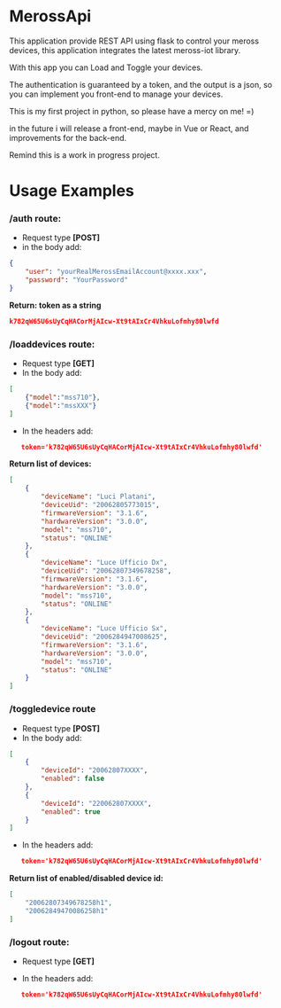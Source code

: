 # MerossApi

This application provide REST API using flask to control your meross devices,
this application integrates the latest meross-iot library.

With this app you can Load and Toggle your devices.

The authentication is guaranteed by a token, and the output is a json, so you
can implement you front-end to manage your devices.

This is my first project in python, so please have a mercy on me! =)

in the future i will release a front-end, maybe in Vue or React, 
and improvements for the back-end.

Remind this is a work in progress project.

# Usage Examples

###  /auth route:
- Request type ****[POST]****
- in the body add:
``` json
{
    "user": "yourRealMerossEmailAccount@xxxx.xxx",
    "password": "YourPassword"
}
```
****Return: token as a string****
``` json 
k782qW65U6sUyCqHACorMjAIcw-Xt9tAIxCr4VhkuLofmhy80lwfd
```

### /loaddevices route:
- Request type ****[GET]****
- In the body add:
``` json 
[
    {"model":"mss710"},
    {"model":"mssXXX"}
]
```
- In the headers add: 
``` json 
   token='k782qW65U6sUyCqHACorMjAIcw-Xt9tAIxCr4VhkuLofmhy80lwfd'
```

****Return list of devices:****
``` json 
[
    {
        "deviceName": "Luci Platani",
        "deviceUid": "20062805773015",
        "firmwareVersion": "3.1.6",
        "hardwareVersion": "3.0.0",
        "model": "mss710",
        "status": "ONLINE"
    },
    {
        "deviceName": "Luce Ufficio Dx",
        "deviceUid": "20062807349678258",
        "firmwareVersion": "3.1.6",
        "hardwareVersion": "3.0.0",
        "model": "mss710",
        "status": "ONLINE"
    },
    {
        "deviceName": "Luce Ufficio Sx",
        "deviceUid": "2006284947008625",
        "firmwareVersion": "3.1.6",
        "hardwareVersion": "3.0.0",
        "model": "mss710",
        "status": "ONLINE"
    }
]
```

### /toggledevice route 
- Request type ****[POST]****
- In the body add:
``` json 
[    
    {
        "deviceId": "20062807XXXX",
        "enabled": false
    },
    {
        "deviceId": "220062807XXXX",
        "enabled": true
    }
]
```

- In the headers add: 
``` json 
   token='k782qW65U6sUyCqHACorMjAIcw-Xt9tAIxCr4VhkuLofmhy80lwfd'
``` 

****Return list of enabled/disabled device id:****
``` json 
[
    "20062807349678258h1",
    "20062849470086258h1"
]
```

### /logout route:
- Request type ****[GET]****

- In the headers add: 
``` json
   token='k782qW65U6sUyCqHACorMjAIcw-Xt9tAIxCr4VhkuLofmhy80lwfd'
```





